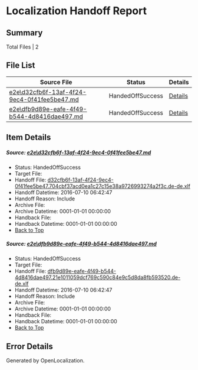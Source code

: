 # <a name='report-top'></a> Localization Handoff Report

## Summary
 Total Files | 2

## File List
 Source File | Status | Details 
 ----------- | ------ | ------- 
 [e2e\d32cfb6f-13af-4f24-9ec4-0f41fee5be47.md](https://github.com/OpenLocalizationTestOrg/oltest/blob/ce5a441df5b984caa2b78d78649aae63a7c25342/e2e/d32cfb6f-13af-4f24-9ec4-0f41fee5be47.md) | HandedOffSuccess | [Details](#51aa204e29a4c21e4d199c781a6a73537ac8e2815)
 [e2e\dfb9d89e-eafe-4f49-b544-4d8416dae497.md](https://github.com/OpenLocalizationTestOrg/oltest/blob/ce5a441df5b984caa2b78d78649aae63a7c25342/e2e/dfb9d89e-eafe-4f49-b544-4d8416dae497.md) | HandedOffSuccess | [Details](#e426a1f525bbe90ae29e4388557e2583e746b7bc6)

## Item Details
##### <a name='51aa204e29a4c21e4d199c781a6a73537ac8e2815'></a> Source: [e2e\d32cfb6f-13af-4f24-9ec4-0f41fee5be47.md](https://github.com/OpenLocalizationTestOrg/oltest/blob/ce5a441df5b984caa2b78d78649aae63a7c25342/e2e/d32cfb6f-13af-4f24-9ec4-0f41fee5be47.md)
* Status: HandedOffSuccess
* Target File: 
* Handoff File: [d32cfb6f-13af-4f24-9ec4-0f41fee5be47.704cbf37acd0ea1c27c15e38a9726993274a2f3c.de-de.xlf](https://github.com/OpenLocalizationTestOrg/olhandoff-e2e/blob/899dbc1d7b92ee11e51f6badb7f287707bfe70ee/ol-handoff/OpenLocalizationTestOrg/oltest-dede-fly/ci/ht/d32cfb6f-13af-4f24-9ec4-0f41fee5be47.704cbf37acd0ea1c27c15e38a9726993274a2f3c.de-de.xlf)
* Handoff Datetime: 2016-07-10 06:42:47
* Handoff Reason: Include
* Archive File: 
* Archive Datetime: 0001-01-01 00:00:00
* Handback File: 
* Handback Datetime: 0001-01-01 00:00:00
* [Back to Top](#report-top)

##### <a name='e426a1f525bbe90ae29e4388557e2583e746b7bc6'></a> Source: [e2e\dfb9d89e-eafe-4f49-b544-4d8416dae497.md](https://github.com/OpenLocalizationTestOrg/oltest/blob/ce5a441df5b984caa2b78d78649aae63a7c25342/e2e/dfb9d89e-eafe-4f49-b544-4d8416dae497.md)
* Status: HandedOffSuccess
* Target File: 
* Handoff File: [dfb9d89e-eafe-4f49-b544-4d8416dae497.21e1011059dcf769c590c84e9c5d8da8fb593520.de-de.xlf](https://github.com/OpenLocalizationTestOrg/olhandoff-e2e/blob/899dbc1d7b92ee11e51f6badb7f287707bfe70ee/ol-handoff/OpenLocalizationTestOrg/oltest-dede-fly/ci/ht/dfb9d89e-eafe-4f49-b544-4d8416dae497.21e1011059dcf769c590c84e9c5d8da8fb593520.de-de.xlf)
* Handoff Datetime: 2016-07-10 06:42:47
* Handoff Reason: Include
* Archive File: 
* Archive Datetime: 0001-01-01 00:00:00
* Handback File: 
* Handback Datetime: 0001-01-01 00:00:00
* [Back to Top](#report-top)


## Error Details

Generated by OpenLocalization.
